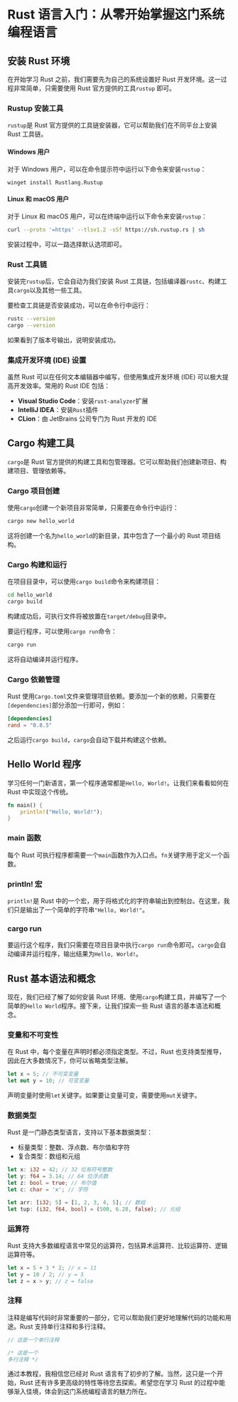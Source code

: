 # Rust 语言入门：从零开始掌握这门系统编程语言

## 安装 Rust 环境

在开始学习 Rust 之前，我们需要先为自己的系统设置好 Rust 开发环境。这一过程非常简单，只需要使用 Rust 官方提供的工具`rustup`
即可。

### Rustup 安装工具

`rustup`是 Rust 官方提供的工具链安装器，它可以帮助我们在不同平台上安装 Rust 工具链。

#### Windows 用户

对于 Windows 用户，可以在命令提示符中运行以下命令来安装`rustup`：

```
winget install Rustlang.Rustup
```

#### Linux 和 macOS 用户

对于 Linux 和 macOS 用户，可以在终端中运行以下命令来安装`rustup`：

```bash
curl --proto '=https' --tlsv1.2 -sSf https://sh.rustup.rs | sh
```

安装过程中，可以一路选择默认选项即可。

### Rust 工具链

安装完`rustup`后，它会自动为我们安装 Rust 工具链，包括编译器`rustc`、构建工具`cargo`以及其他一些工具。

要检查工具链是否安装成功，可以在命令行中运行：

```bash
rustc --version
cargo --version
```

如果看到了版本号输出，说明安装成功。

### 集成开发环境 (IDE) 设置

虽然 Rust 可以在任何文本编辑器中编写，但使用集成开发环境 (IDE) 可以极大提高开发效率。常用的 Rust IDE 包括：

- **Visual Studio Code**：安装`rust-analyzer`扩展
- **IntelliJ IDEA**：安装`Rust`插件
- **CLion**：由 JetBrains 公司专门为 Rust 开发的 IDE

## Cargo 构建工具

`cargo`是 Rust 官方提供的构建工具和包管理器。它可以帮助我们创建新项目、构建项目、管理依赖等。

### Cargo 项目创建

使用`cargo`创建一个新项目非常简单，只需要在命令行中运行：

```bash
cargo new hello_world
```

这将创建一个名为`hello_world`的新目录，其中包含了一个最小的 Rust 项目结构。

### Cargo 构建和运行

在项目目录中，可以使用`cargo build`命令来构建项目：

```bash
cd hello_world
cargo build
```

构建成功后，可执行文件将被放置在`target/debug`目录中。

要运行程序，可以使用`cargo run`命令：

```bash
cargo run
```

这将自动编译并运行程序。

### Cargo 依赖管理

Rust 使用`Cargo.toml`文件来管理项目依赖。要添加一个新的依赖，只需要在`[dependencies]`部分添加一行即可，例如：

```toml
[dependencies]
rand = "0.8.5"
```

之后运行`cargo build`，`cargo`会自动下载并构建这个依赖。

## Hello World 程序

学习任何一门新语言，第一个程序通常都是`Hello, World!`。让我们来看看如何在 Rust 中实现这个传统。

```rust
fn main() {
    println!("Hello, World!");
}
```

### main 函数

每个 Rust 可执行程序都需要一个`main`函数作为入口点。`fn`关键字用于定义一个函数。

### println! 宏

`println!`是 Rust 中的一个宏，用于将格式化的字符串输出到控制台。在这里，我们只是输出了一个简单的字符串`"Hello, World!"`。

### cargo run

要运行这个程序，我们只需要在项目目录中执行`cargo run`命令即可。`cargo`会自动编译并运行程序，输出结果为`Hello, World!`。

## Rust 基本语法和概念

现在，我们已经了解了如何安装 Rust 环境、使用`cargo`构建工具，并编写了一个简单的`Hello World`程序。接下来，让我们探索一些 Rust
语言的基本语法和概念。

### 变量和不可变性

在 Rust 中，每个变量在声明时都必须指定类型。不过，Rust 也支持类型推导，因此在大多数情况下，你可以省略类型注解。

```rust
let x = 5; // 不可变变量
let mut y = 10; // 可变变量
```

声明变量时使用`let`关键字。如果要让变量可变，需要使用`mut`关键字。

### 数据类型

Rust 是一门静态类型语言，支持以下基本数据类型：

- 标量类型：整数、浮点数、布尔值和字符
- 复合类型：数组和元组

```rust
let x: i32 = 42; // 32 位有符号整数
let y: f64 = 3.14; // 64 位浮点数
let z: bool = true; // 布尔值
let c: char = 'x'; // 字符

let arr: [i32; 5] = [1, 2, 3, 4, 5]; // 数组
let tup: (i32, f64, bool) = (500, 6.28, false); // 元组
```

### 运算符

Rust 支持大多数编程语言中常见的运算符，包括算术运算符、比较运算符、逻辑运算符等。

```rust
let x = 5 + 3 * 2; // x = 11
let y = 10 / 2; // y = 5
let z = x > y; // z = false
```

### 注释

注释是编写代码时非常重要的一部分，它可以帮助我们更好地理解代码的功能和用途。Rust 支持单行注释和多行注释。

```rust
// 这是一个单行注释

/* 这是一个
多行注释 */
```

通过本教程，我相信您已经对 Rust 语言有了初步的了解。当然，这只是一个开始，Rust 还有许多更高级的特性等待您去探索。希望您在学习
Rust 的过程中能够渐入佳境，体会到这门系统编程语言的魅力所在。